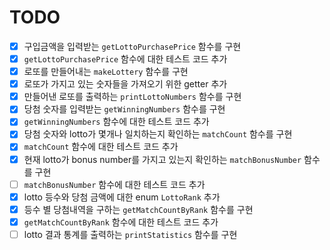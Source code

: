 # TODO

- [x] 구입금액을 입력받는 `getLottoPurchasePrice` 함수를 구현
- [x] `getLottoPurchasePrice` 함수에 대한 테스트 코드 추가
- [x] 로또를 만들어내는 `makeLottery` 함수를 구현
- [x] 로또가 가지고 있는 숫자들을 가져오기 위한 getter 추가
- [x] 만들어낸 로또를 출력하는 `printLottoNumbers` 함수를 구현
- [x] 당첨 숫자를 입력받는 `getWinningNumbers` 함수를 구현
- [x] `getWinningNumbers` 함수에 대한 테스트 코드 추가
- [x] 당첨 숫자와 lotto가 몇개나 일치하는지 확인하는 `matchCount` 함수를 구현
- [x] `matchCount` 함수에 대한 테스트 코드 추가
- [x] 현재 lotto가 bonus number를 가지고 있는지 확인하는 `matchBonusNumber` 함수를 구현
- [ ] `matchBonusNumber` 함수에 대한 테스트 코드 추가
- [x] lotto 등수와 당첨 금액에 대한 enum `LottoRank` 추가
- [x] 등수 별 당첨내역을 구하는 `getMatchCountByRank` 함수를 구현
- [x] `getMatchCountByRank` 함수에 대한 테스트 코드 추가
- [ ] lotto 결과 통계를 출력하는 `printStatistics` 함수를 구현
